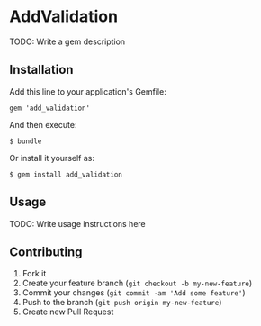# AddValidation

TODO: Write a gem description

## Installation

Add this line to your application's Gemfile:

    gem 'add_validation'

And then execute:

    $ bundle

Or install it yourself as:

    $ gem install add_validation

## Usage

TODO: Write usage instructions here

## Contributing

1. Fork it
2. Create your feature branch (`git checkout -b my-new-feature`)
3. Commit your changes (`git commit -am 'Add some feature'`)
4. Push to the branch (`git push origin my-new-feature`)
5. Create new Pull Request
